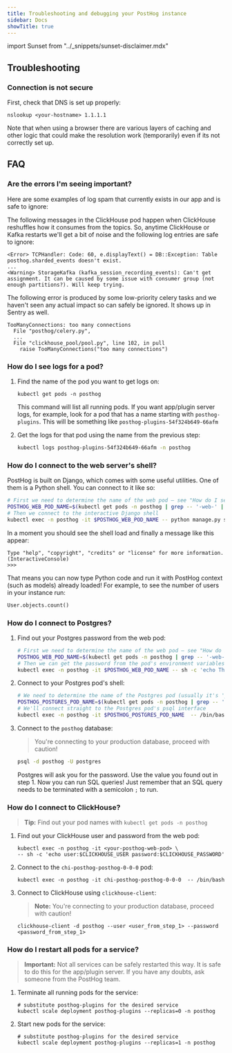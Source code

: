 ```yaml
---
title: Troubleshooting and debugging your PostHog instance
sidebar: Docs
showTitle: true
---
```


import Sunset from "../_snippets/sunset-disclaimer.mdx"

<Sunset />

## Troubleshooting

### Connection is not secure

First, check that DNS is set up properly:

```shell
nslookup <your-hostname> 1.1.1.1
```

Note that when using a browser there are various layers of caching and other logic that could make the resolution work (temporarily) even if its not correctly set up.

## FAQ

### Are the errors I'm seeing important?

Here are some examples of log spam that currently exists in our app and is safe to ignore:

The following messages in the ClickHouse pod happen when ClickHouse reshuffles how it consumes from the topics. So, anytime ClickHouse or Kafka restarts we'll get a bit of noise and the following log entries are safe to ignore:

```
<Error> TCPHandler: Code: 60, e.displayText() = DB::Exception: Table posthog.sharded_events doesn't exist.
...
<Warning> StorageKafka (kafka_session_recording_events): Can't get assignment. It can be caused by some issue with consumer group (not enough partitions?). Will keep trying.
```

The following error is produced by some low-priority celery tasks and we haven't seen any actual impact so can safely be ignored. It shows up in Sentry as well.

```
TooManyConnections: too many connections
  File "posthog/celery.py",
  ...
  File "clickhouse_pool/pool.py", line 102, in pull
    raise TooManyConnections("too many connections")
```

### How do I see logs for a pod?

1. Find the name of the pod you want to get logs on:

    ```shell
    kubectl get pods -n posthog
    ```

    This command will list all running pods. If you want app/plugin server logs, for example, look for a pod that has a name starting with `posthog-plugins`. This will be something like `posthog-plugins-54f324b649-66afm`

2. Get the logs for that pod using the name from the previous step:

    ```bash
    kubectl logs posthog-plugins-54f324b649-66afm -n posthog
    ```

### How do I connect to the web server's shell?

PostHog is built on Django, which comes with some useful utilities. One of them is a Python shell.
You can connect to it like so:

```bash
# First we need to determine the name of the web pod – see "How do I see logs for a pod?" for more on this
POSTHOG_WEB_POD_NAME=$(kubectl get pods -n posthog | grep -- '-web-' | awk '{print $1}')
# Then we connect to the interactive Django shell
kubectl exec -n posthog -it $POSTHOG_WEB_POD_NAME -- python manage.py shell_plus
```

In a moment you should see the shell load and finally a message like this appear:

```
Type "help", "copyright", "credits" or "license" for more information.
(InteractiveConsole)
>>>
```

That means you can now type Python code and run it with PostHog context (such as models) already loaded!
For example, to see the number of users in your instance run:

```python
User.objects.count()
```

### How do I connect to Postgres?

1. Find out your Postgres password from the web pod:

    ```bash
    # First we need to determine the name of the web pod – see "How do I see logs for a pod?" for more on this
    POSTHOG_WEB_POD_NAME=$(kubectl get pods -n posthog | grep -- '-web-' | awk '{print $1}')
    # Then we can get the password from the pod's environment variables
    kubectl exec -n posthog -it $POSTHOG_WEB_POD_NAME -- sh -c 'echo The Postgres password is: $POSTHOG_DB_PASSWORD'
    ```

2. Connect to your Postgres pod's shell:

    ```bash
    # We need to determine the name of the Postgres pod (usually it's 'posthog-posthog-postgresql-0')
    POSTHOG_POSTGRES_POD_NAME=$(kubectl get pods -n posthog | grep -- '-postgresql-' | awk '{print $1}')
    # We'll connect straight to the Postgres pod's psql interface
    kubectl exec -n posthog -it $POSTHOG_POSTGRES_POD_NAME  -- /bin/bash
    ```

3. Connect to the `posthog` database:

    > You're connecting to your production database, proceed with caution!

    ```bash
    psql -d posthog -U postgres
    ```

    Postgres will ask you for the password. Use the value you found out in step 1.
    Now you can run SQL queries! Just remember that an SQL query needs to be terminated with a semicolon `;` to run.

### How do I connect to ClickHouse?

> **Tip:** Find out your pod names with `kubectl get pods -n posthog`

1. Find out your ClickHouse user and password from the web pod:

    ```shell
    kubectl exec -n posthog -it <your-posthog-web-pod> \
    -- sh -c 'echo user:$CLICKHOUSE_USER password:$CLICKHOUSE_PASSWORD'
    ```

2. Connect to the `chi-posthog-posthog-0-0-0` pod:

    ```shell
    kubectl exec -n posthog -it chi-posthog-posthog-0-0-0  -- /bin/bash
    ```

3. Connect to ClickHouse using `clickhouse-client`:

    > **Note:** You're connecting to your production database, proceed with caution!

    ```shell
    clickhouse-client -d posthog --user <user_from_step_1> --password <password_from_step_1>
    ```

### How do I restart all pods for a service?

> **Important:** Not all services can be safely restarted this way. It is safe to do this for the app/plugin server. If you have any doubts, ask someone from the PostHog team.

1. Terminate all running pods for the service:

    ```shell
    # substitute posthog-plugins for the desired service
    kubectl scale deployment posthog-plugins --replicas=0 -n posthog
    ```

2. Start new pods for the service:

    ```shell
    # substitute posthog-plugins for the desired service
    kubectl scale deployment posthog-plugins --replicas=1 -n posthog
    ```
